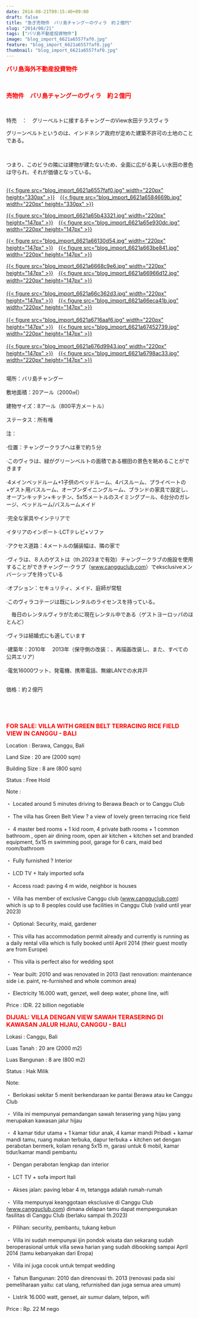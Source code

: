 ```yaml
---
date: 2014-08-21T09:15:40+09:00
draft: false
title: "急ぎ売物件　バリ島チャングーのヴィラ　約２億円"
slug: "2014/08/21"
tags: ["バリ島不動産投資物件"]
image: "blog_import_6621a6557faf0.jpg"
feature: "blog_import_6621a6557faf0.jpg"
thumbnail: "blog_import_6621a6557faf0.jpg"
---
```

<p><font color="#ff0000" size="3"><strong>バリ島海外不動産投資物件</strong></font></p><p><font color="#ff0000" size="3"><strong><br/></strong></font></p><p><font color="#ff0000" size="3"><strong>売物件　バリ島チャングーのヴィラ　約２億円</strong></font></p><br/><p><span>特売　</span><span>：　グリーベルトに接する</span><span>チャングー</span><span>のView</span><span>水田</span><span>テラス</span><span>ヴィラ</span> <br/></p><p>グリーンベルトというのは、インドネシア政府が定めた建築不許可の土地のことである。</p><br/><p>つまり、このビラの隣には建物が建たないため、全面に広がる美しい水田の景色は守られ、それが価値となっている。</p><p><br/><a href="blog_import_6621a656e6d0b.jpg">{{< figure src="blog_import_6621a6557faf0.jpg" width="220px" height="330px" >}}</a>　<a href="blog_import_6621a659ac90b.jpg">{{< figure src="blog_import_6621a6584669b.jpg" width="220px" height="330px" >}}</a><br/></p><p><a href="blog_import_6621a65c95390.jpg">{{< figure src="blog_import_6621a65b43321.jpg" width="220px" height="147px" >}}</a>　<a href="blog_import_6621a65fcafc0.jpg">{{< figure src="blog_import_6621a65e930dc.jpg" width="220px" height="147px" >}}</a><br/></p><p><a href="blog_import_6621a66267da8.jpg">{{< figure src="blog_import_6621a66130d54.jpg" width="220px" height="147px" >}}</a>　<a href="blog_import_6621a664f241e.jpg">{{< figure src="blog_import_6621a663be841.jpg" width="220px" height="147px" >}}</a><br/></p><p><a href="blog_import_6621a667d142b.jpg">{{< figure src="blog_import_6621a6668c9e6.jpg" width="220px" height="147px" >}}</a>　<a href="blog_import_6621a66a9d465.jpg">{{< figure src="blog_import_6621a66966d12.jpg" width="220px" height="147px" >}}</a>　<br/><br/><a href="blog_import_6621a66d84867.jpg">{{< figure src="blog_import_6621a66c362d3.jpg" width="220px" height="147px" >}}</a>　<a href="blog_import_6621a67007355.jpg">{{< figure src="blog_import_6621a66eca41b.jpg" width="220px" height="147px" >}}</a><br/><br/><a href="blog_import_6621a672a2acd.jpg">{{< figure src="blog_import_6621a6716aaf6.jpg" width="220px" height="147px" >}}</a>　<a href="blog_import_6621a6759f1c7.jpg">{{< figure src="blog_import_6621a67452739.jpg" width="220px" height="147px" >}}</a><br/><br/><a href="blog_import_6621a678479af.jpg">{{< figure src="blog_import_6621a676d9943.jpg" width="220px" height="147px" >}}</a>　<a href="blog_import_6621a67acdc20.jpg">{{< figure src="blog_import_6621a6798ac33.jpg" width="220px" height="147px" >}}</a><br/></p><p><br/><span>場所：</span><span>バリ島チャングー</span> <br/><br/><span>敷地</span><span>面積：</span><span>20アール</span><span>（2000</span><span>㎡）</span> <br/><br/><span>建物サイズ</span><span>：</span><span>8アール</span><span>（</span><span>800平方メートル</span><span>）</span> <br/><br/><span>ステータス：</span><span>所有権</span> <br/><br/><span>注：</span> <br/><br/><span>·</span><span>位置：</span><span>チャングー</span><span>クラブ</span><span>へは車で約５分</span> <br/><br/><span>·この</span><span>ヴィラは、</span><span>緑</span><span>が</span><span>グリーンベルト</span><span>の面積である</span><span>棚田</span><span>の景色を眺めることができます</span> <br/><br/><span>·</span><span>4</span><span>メイン</span><span>ベッドルーム+</span><span>1</span><span>子供の</span><span>ベッドルーム、</span><span>4</span><span>バスルーム</span><span>、プライベート</span><span>の+</span><span>ゲスト用バスルーム</span><span>、</span><span>オープン</span><span>ダイニングルーム</span><span>、</span><span>ブランドの</span><span>家具で</span><span>設定し</span><span>、オープンキッチン</span><span>+キッチン</span><span>、</span><span>5x15</span><span>メートル</span><span>のスイミングプール</span><span>、</span><span>6</span><span>台分の</span><span>ガレージ</span><span>、</span><span>ベッドルーム/</span><span>バスルーム</span><span>メイド</span> <br/><br/><span>·</span><span>完全な</span><span>家具や</span><span>インテリア</span><span>で</span> <br/><br/><span>イタリアの</span><span>インポート</span><span>·</span><span>LCT</span><span>テレビ</span><span>+</span><span>ソファ</span> <br/><br/><span>·</span><span>アクセス道路</span><span>：</span><span>4メートル</span><span>の</span><span>舗装</span><span>幅は</span><span>、</span><span>隣</span><span>の家</span><span>で</span> <br/><br/><span>·</span><span>ヴィラ</span><span>は、８人の</span><span>ゲストは</span><span>（</span><span>th.2023</span><span>まで有効</span><span>）</span><span>チャングー</span><span>クラブ</span><span>の施設</span><span>を使用することができ</span><span>チャングー</span><span>·クラブ（</span><span><a href="www.cangguclub.com">www.cangguclub.com</a></span><span>）</span><span>で</span><span>eksclusive</span><span>メンバーシップを</span><span>持っている</span> <br/><br/><span>·</span><span>オプション：</span><span>セキュリティ、</span><span>メイド</span><span>、</span><span>庭師が常駐</span><br/><br/><span>·</span><span>このヴィラ</span><span>コテージは</span><span>既にレンタルの</span><span>ライセンスを持っている。</span></p><p><span>　</span><span>毎日の</span><span>レンタル</span><span>ヴィラが</span><span>ために現在レンタル中である</span><span>（ゲスト</span><span>ヨーロッパのほとんど</span><span>）</span> <br/><br/><span>·</span><span>ヴィラは</span><span>結婚式</span><span>にも適しています</span> <br/><br/><span>·</span><span>建築</span><span>年：</span><span>2010年　</span> <span class="hps">2013年</span><span>（保守</span><span>側の</span><span>改装</span><span>：</span><span>、</span><span>再描画</span><span>改装</span><span>し、また</span><span>、すべて</span><span>の公共エリア</span><span>）</span> <br/><br/><span>·</span><span>電気</span><span>16000ワット</span><span>、</span><span>発電機</span><span>、</span><span>携帯電話</span><span>、</span><span>無線LAN</span><span>での水</span><span>井戸</span> <br/></p><p> <br/><span>価格：</span><span>約２億円</span></p><br/><br/><br/><p><font color="#ff0000" size="3"><strong>FOR SALE: VILLA WITH GREEN BELT TERRACING RICE FIELD VIEW IN CANGGU - BALI</strong></font></p><p> </p><p>Location                            : Berawa, Canggu, Bali</p><p>Land Size                           : 20 are (2000 sqm) </p><p>Building Size                     : 8 are (800 sqm) </p><p>Status                                 : Free Hold</p><p>Note                                   : </p><p>・         Located around 5 minutes driving to Berawa Beach or to Canggu Club</p><p>・         The villa has Green Belt View ? a view of  lovely green terracing rice field</p><p>・          4 master bed rooms + 1 kid room, 4 private bath rooms + 1 common bathroom , open air dining room, open air kitchen + kitchen set and branded equipment, 5x15 m swimming pool, garage for 6 cars, maid bed room/bathroom</p><p>・        Fully furnished ? Interior</p><p>・         LCD TV + Italy imported sofa</p><p>・         Access road:  paving 4 m wide, neighbor is houses</p><p>・         Villa has member of exclusive Canggu club (<a href="www.cangguclub.com">www.cangguclub.com</a>) which is up to 8 peoples could use facilities in Canggu Club (valid until year 2023)</p><p>・         Optional: Security, maid, gardener</p><p>・         This villa has accommodation permit already and currently is running as a daily rental villa which is fully booked until April 2014 (their guest mostly are from Europe)</p><p>・         This villa is perfect also for wedding spot</p><p>・         Year built: 2010 and was renovated in 2013 (last renovation: maintenance side i.e. paint, re-furnished and whole common area)</p><p>・         Electricity 16.000 watt, genzet, well deep water, phone line, wifi</p><p> </p><p>Price                      : IDR. 22 billion negotiable</p><p> </p><p> </p><p><font color="#ff0000" size="3"><strong>DIJUAL: VILLA DENGAN VIEW SAWAH TERASERING DI KAWASAN JALUR HIJAU, CANGGU - BALI</strong></font></p><p> </p><p>Lokasi                    : Canggu, Bali</p><p>Luas Tanah            : 20 are (2000 m2) </p><p>Luas Bangunan      : 8 are (800 m2)</p><p>Status                     : Hak Milik</p><p>Note:</p><p>・         Berlokasi sekitar 5 menit berkendaraan ke pantai Berawa atau ke Canggu Club</p><p>・         Villa ini mempunyai pemandangan sawah terasering yang hijau yang merupakan kawasan jalur hijau</p><p>・         4 kamar tidur utama + 1 kamar tidur anak, 4 kamar mandi Pribadi + kamar mandi tamu, ruang makan terbuka, dapur terbuka + kitchen set dengan perabotan bermerk, kolam renang 5x15 m, garasi untuk 6 mobil, kamar tidur/kamar mandi pembantu</p><p>・         Dengan perabotan lengkap dan interior</p><p>・         LCT TV + sofa import Itali</p><p>・         Akses jalan: paving lebar 4 m, tetangga adalah rumah-rumah</p><p>・         Villa mempunyai keanggotaan eksclusive di Canggu Club (<a href="www.cangguclub.com">www.cangguclub.com</a>) dimana delapan tamu dapat mempergunakan fasilitas di Canggu Club (berlaku sampai th.2023)</p><p>・         Pilihan: security, pembantu, tukang kebun</p><p>・         Villa ini sudah mempunyai ijin pondok wisata dan sekarang sudah beroperasional untuk villa sewa harian yang sudah dibooking sampai April 2014 (tamu kebanyakan dari Eropa)</p><p>・         Villa ini juga cocok untuk tempat wedding</p><p>・         Tahun Bangunan: 2010 dan direnovasi th. 2013 (renovasi pada sisi pemeliharaan yaitu: cat ulang, refurnished dan juga semua area umum)</p><p>・         Listrik 16.000 watt, genset, air sumur dalam, telpon, wifi</p><p> </p><p>Price                      : Rp. 22 M nego</p><p> <br/></p>

